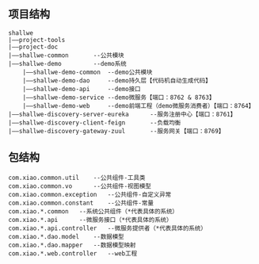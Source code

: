 ## 项目结构
    shallwe	
    |——project-tools	   				
    |——project-doc	   				
    |——shallwe-common	    --公共模块   				
    |——shallwe-demo         --demo系统
        |——shallwe-demo-common  --demo公共模块
        |——shallwe-demo-dao     --demo持久层【代码机自动生成代码】
        |——shallwe-demo-api     --demo接口
        |——shallwe-demo-service --demo微服务【端口：8762 & 8763】
        |——shallwe-demo-web     --demo前端工程（demo微服务消费者）【端口：8764】
    |——shallwe-discovery-server-eureka	    --服务注册中心【端口：8761】
    |——shallwe-discovery-client-feign	    --负载均衡	
    |——shallwe-discovery-gateway-zuul	    --服务网关【端口：8769】
    
## 包结构 
    com.xiao.common.util    --公共组件-工具类
    com.xiao.common.vo      --公共组件-视图模型
    com.xiao.common.exception   --公共组件-自定义异常
    com.xiao.common.constant    --公共组件-常量
    com.xiao.*.common   --系统公共组件（*代表具体的系统）
    com.xiao.*.api      --微服务接口（*代表具体的系统）
    com.xiao.*.api.controller   --微服务提供者（*代表具体的系统）
    com.xiao.*.dao.model    --数据模型
    com.xiao.*.dao.mapper   --数据模型映射
    com.xiao.*.web.controller   --web工程
    
        